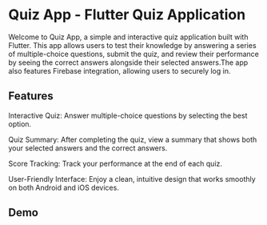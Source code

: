 # Quiz App - Flutter Quiz Application

Welcome to Quiz App, a simple and interactive quiz application built with Flutter. This app allows users to test their knowledge by answering a series of multiple-choice questions, submit the quiz, and review their performance by seeing the correct answers alongside their selected answers.The app also features Firebase integration, allowing users to securely log in.

## Features

Interactive Quiz: Answer multiple-choice questions by selecting the best option.

Quiz Summary: After completing the quiz, view a summary that shows both your selected answers and the correct answers.

Score Tracking: Track your performance at the end of each quiz.

User-Friendly Interface: Enjoy a clean, intuitive design that works smoothly on both Android and iOS devices.

## Demo
